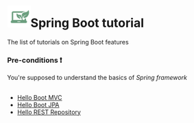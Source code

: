 # <img src="https://raw.githubusercontent.com/bobocode-projects/resources/master/image/logo_transparent_background.png" height=50/>Spring Boot tutorial
The list of tutorials on Spring Boot features

### Pre-conditions :heavy_exclamation_mark:
You're supposed to understand the basics of *Spring framework*
##
* [Hello Boot MVC](https://github.com/bobocode-projects/spring-boot-tutorial/tree/master/hello-boot-mvc)
* [Hello Boot JPA](https://github.com/bobocode-projects/spring-boot-tutorial/tree/master/hello-boot-jpa)
* [Hello REST Repository](https://github.com/bobocode-projects/spring-boot-tutorial/tree/master/hello-rest-repository)

